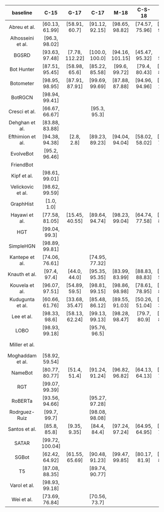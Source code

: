 |     baseline      |      C-15       |      G-17      |      C-17      |      M-18       |     C-S-18     |     C-R-19     |     B-F-19     |    TwiBot-20    |   TwiBot-22    |
| :---------------: | :-------------: | :------------: | :------------: | :-------------: | :------------: | :------------: | :------------: | :-------------: | :------------: |
|   Abreu et al.    | [60.13, 61.99]  | [58.91, 60.7]  | [91.12, 92.15] | [98.65, 98.82]  | [74.57, 75.96] | [88.85, 91.68] | [45.16, 50.84] | [81.59, 82.59]  | [11.46, 11.59] |
| Alhosseini et al. |  [96.3, 98.02]  |                |                |                 |                |                |                | [93.63, 97.74]  | [37.89, 75.61] |
|       BGSRD       | [93.63, 97.48]  | [7.78, 112.22] | [100.0, 100.0] | [94.16, 101.15] | [45.47, 95.32] | [15.5, 54.76]  | [0.45, 16.69]  | [66.04, 80.32]  | [-6.08, 45.87] |
|    Bot Hunter     | [87.51, 95.45]  | [58.98, 65.6]  | [85.22, 85.58] |  [99.6, 99.72]  | [79.4, 80.43]  | [80.21, 85.83] | [33.04, 49.62] | [86.31, 87.19]  | [67.74, 68.43] |
|     Botometer     | [98.95, 98.95]  | [87.91, 87.91] | [99.69, 99.69] | [87.88, 87.88]  | [94.96, 94.96] | [100.0, 100.0] | [57.14, 57.14] | [50.82, 50.82]  |  [69.8, 69.8]  |
|      BotRGCN      | [98.94, 99.41]  |                |                |                 |                |                |                | [88.55, 91.82]  | [44.18, 49.43] |
|   Cresci et al.   | [66.67, 66.67]  |                |  [95.3, 95.3]  |                 |                |                |                | [64.47, 64.47]  |                |
|  Dehghan et al.   | [83.88, 83.88]  |                |                |                 |                |                |                | [63.11, 63.11]  |                |
| Efthimion et al.  | [94.38, 94.38]  |   [2.8, 2.8]   | [89.23, 89.23] | [94.04, 94.04]  | [58.02, 58.02] | [75.68, 75.68] |   [0.0, 0.0]   | [70.63, 70.63]  | [16.76, 16.76] |
|     EvolveBot     |  [95.2, 96.46]  |                |                |                 |                |                |                |  [72.41, 73.2]  |  [8.0, 8.09]   |
|     FriendBot     |                 |                |                |                 |                |                |                |                 |                |
|    Kipf et al.    | [98.61, 99.01]  |                |                |                 |                |                |                | [84.45, 90.79]  | [43.17, 46.43] |
| Velickovic et al. | [98.62, 99.59]  |                |                |                 |                |                |                | [88.69, 90.36]  | [42.53, 45.7]  |
|     GraphHist     |   [1.0, 1.0]    |                |                |                 |                |                |                | [-10.82, 90.11] |                |
|   Hayawi et al.   | [77.58, 81.05]  | [15.45, 40.55] | [89.64, 94.74] | [98.23, 99.04]  | [64.74, 77.58] | [72.56, 89.94] | [11.97, 23.58] |  [79.81, 87.2]  | [10.3, 19.69]  |
|        HGT        |  [99.04, 99.3]  |                |                |                 |                |                |                | [90.46, 91.54]  | [25.26, 30.79] |
|     SimpleHGN     | [98.89, 99.81]  |                |                |                 |                |                |                | [91.57, 92.55]  | [30.91, 34.89] |
|  Kantepe et al.   | [74.06, 76.61]  |                | [74.95, 77.32] |                 |                |                |                | [58.96, 63.01]  | [45.36, 48.26] |
|   Knauth et al.   |  [97.4, 97.4]   |  [44.0, 44.0]  | [95.35, 95.35] | [83.99, 83.99]  | [88.83, 88.83] | [51.24, 51.24] | [59.09, 59.09] |  [76.3, 76.3]   | [52.14, 52.14] |
|  Kouvela et al.   | [96.07, 97.51]  | [54.89, 59.5]  | [98.81, 99.15] | [98.86, 98.98]  | [78.61, 78.95] | [78.59, 81.41] |  [15.5, 24.5]  | [95.04, 95.31]  | [19.13, 19.21] |
| Kudugunta et al.  | [60.66, 61.76]  | [33.68, 35.47] | [85.48, 86.12] | [89.55, 91.03]  | [50.26, 51.04] | [29.73, 34.05] | [47.19, 54.14] | [33.28, 35.91]  | [59.79, 62.19] |
|    Lee et al.     |  [98.33, 98.6]  | [58.13, 62.24] | [99.13, 99.13] | [98.28, 98.47]  |  [79.7, 80.9]  | [85.08, 87.83] | [40.52, 47.49] |  [83.0, 84.32]  | [19.51, 19.8]  |
|       LOBO        | [98.93, 99.18]  |                | [95.76, 96.5]  |                 |                |                |                | [83.22, 89.38]  | [25.72, 26.1]  |
|  Miller et   al.  |                 |                |                |                 |                |                |                |                 | [97.79, 97.99] |
| Moghaddam et al.  | [58.92, 59.54]  |                |                |                 |                |                |                | [83.51, 85.65]  | [65.65, 65.84] |
|      NameBot      | [80.77, 80.77]  |  [51.4, 51.4]  | [91.24, 91.24] | [96.82, 96.82]  | [64.13, 64.13] | [70.27, 70.27] | [33.33, 33.33] |                 |  [0.03, 0.03]  |
|        RGT        | [99.07, 99.39]  |                |                |                 |                |                |                |  [90.3, 91.83]  | [28.28, 31.92] |
|      RoBERTa      | [93.56, 94.66]  |                | [95.27, 97.28] |                 |                |                |                | [70.42, 74.33]  | [11.11, 13.43] |
|   Rodrguez-Ruiz   |  [99.7, 99.7]   |                | [98.08, 98.08] |                 |                |                |                | [98.75, 98.75]  | [81.32, 81.32] |
|   Santos et al.   |  [85.8, 85.8]   |  [9.35, 9.35]  |  [84.4, 84.4]  | [97.24, 97.24]  | [64.95, 64.95] | [75.68, 75.68] | [13.33, 13.33] | [58.13, 58.13]  |                |
|       SATAR       | [99.72, 100.04] |                |                |                 |                |                |                | [89.49, 92.95]  |                |
|       SGBot       | [62.42, 64.92]  | [61.55, 65.69] | [90.48, 91.23] | [99.47, 99.85]  | [80.17, 81.9]  | [79.47, 83.77] | [42.49, 48.18] | [94.25, 95.56]  | [24.23, 24.41] |
|        T5         | [87.08, 88.35]  |                | [89.74, 90.77] |                 |                |                |                | [67.66, 70.45]  | [10.73, 13.45] |
|   Varol et al.    | [98.93, 99.18]  |                |                |                 |                |                |                | [83.73, 85.01]  | [16.59, 17.0]  |
|    Wei et al.     | [73.69, 76.84]  |                | [70.56, 73.7]  |                 |                |                |                | [51.05, 56.86]  | [45.23, 48.37] |